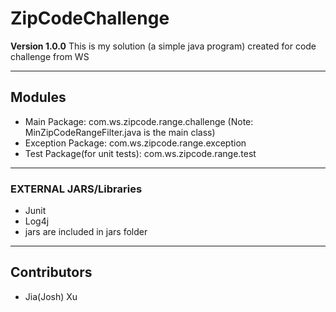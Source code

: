 # ZipCodeChallenge
**Version 1.0.0**
This is my solution (a simple java program) created for code challenge from WS

---
## Modules
- Main Package: com.ws.zipcode.range.challenge (Note: MinZipCodeRangeFilter.java is the main class)
- Exception Package: com.ws.zipcode.range.exception
- Test Package(for unit tests): com.ws.zipcode.range.test
---
### EXTERNAL JARS/Libraries
- Junit
- Log4j
- jars are included in jars folder
---
## Contributors
- Jia(Josh) Xu
